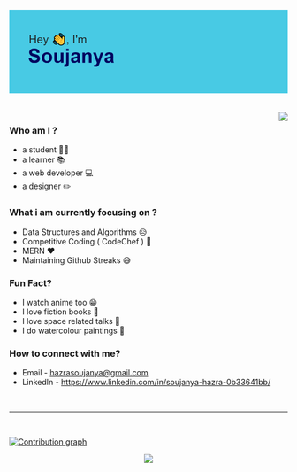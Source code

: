 
![header](https://raw.githubusercontent.com/soujo/soujo/master/header.png)

<br>

  <img src="https://github-readme-stats.vercel.app/api/top-langs/?username=soujo&layout=compact&theme=dark" align="right" height="180"/>

### Who am I ?

* a student &#128104;&#8205;&#127891;
* a learner &#128218;
* a web developer &#128187;
* a designer &#9999;&#65039;

### What i am currently focusing on ?

* Data Structures and Algorithms &#128549;
* Competitive Coding ( CodeChef ) &#128640;
* MERN &#10084;&#65039;
* Maintaining Github Streaks &#128517;
  
### Fun Fact?

* I watch anime too &#128513;
* I love fiction books &#128216;
* I love space related talks &#127756;
* I do watercolour paintings &#127912;

### How to connect with me?

* Email - hazrasoujanya@gmail.com
* LinkedIn - https://www.linkedin.com/in/soujanya-hazra-0b33641bb/

<br>
<hr>
<br>



[![Contribution graph](https://activity-graph.herokuapp.com/graph?username=soujo&theme=react-dark)](https://github.com/ashutosh00710/github-readme-activity-graph)




<p align="center">
    <img src="https://github-readme-streak-stats.herokuapp.com/?user=soujo&theme=dark" height="230" />
</p>



<!-- [![GitHub Stats](https://github-readme-stats.vercel.app/api/?username=soujo&count_private=true&theme=tokyonight&showicons=true)]() -->

<!-- [![trophy](https://github-profile-trophy.vercel.app/?username=soujo&theme=onedark)]((https://github.com/ryo-ma/github-profile-trophy)) -->